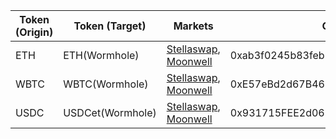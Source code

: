 
| Token (Origin) | Token (Target)   | Markets                                                                                | Contract Address                           |
| -------------- | ---------------- | -------------------------------------------------------------------------------------- | ------------------------------------------ |
| ETH            | ETH(Wormhole)    | [Stellaswap](https://stellaswap.com/), [Moonwell](https://moonwell.fi/artemis/ETH.wh)  | 0xab3f0245b83feb11d15aaffefd7ad465a59817ed |
| WBTC           | WBTC(Wormhole)   | [Stellaswap](https://stellaswap.com/), [Moonwell](https://moonwell.fi/artemis/BTC.wh)  | 0xE57eBd2d67B462E9926e04a8e33f01cD0D64346D |
| USDC           | USDCet(Wormhole) | [Stellaswap](https://stellaswap.com/), [Moonwell](https://moonwell.fi/artemis/USDC.wh) | 0x931715FEE2d06333043d11F658C8CE934aC61D0c |
